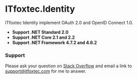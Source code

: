 # ITfoxtec.Identity
ITfoxtec Identity implement OAuth 2.0 and OpenID Connect 1.0.

* **Support .NET Standard 2.0**
* **Support .NET Core 2.1 and 2.2**
* **Support .NET Framework 4.7.2 and 4.6.2**

### Support
Please ask your question on <a href="https://stackoverflow.com/">Stack Overflow</a> and email a link to <a href="mailto:support@itfoxtec.com?subject=ITfoxtec Identity">support@itfoxtec.com</a> for me to answer.<br />
